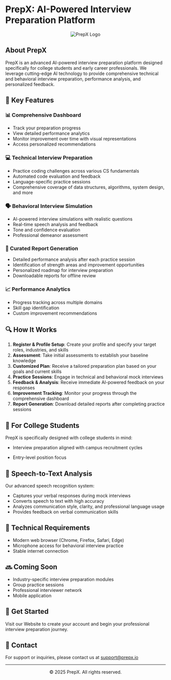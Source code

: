# PrepX: AI-Powered Interview Preparation Platform

<p align="center">
  <img src="/api/placeholder/800/200" alt="PrepX Logo" />
</p>

## About PrepX

PrepX is an advanced AI-powered interview preparation platform designed specifically for college students and early career professionals. We leverage cutting-edge AI technology to provide comprehensive technical and behavioral interview preparation, performance analysis, and personalized feedback.

## 🚀 Key Features

### 📊 Comprehensive Dashboard
- Track your preparation progress
- View detailed performance analytics
- Monitor improvement over time with visual representations
- Access personalized recommendations

### 💻 Technical Interview Preparation
- Practice coding challenges across various CS fundamentals
- Automated code evaluation and feedback
- Language-specific practice sessions
- Comprehensive coverage of data structures, algorithms, system design, and more

### 🗣️ Behavioral Interview Simulation
- AI-powered interview simulations with realistic questions
- Real-time speech analysis and feedback
- Tone and confidence evaluation
- Professional demeanor assessment

### 📝 Curated Report Generation
- Detailed performance analysis after each practice session
- Identification of strength areas and improvement opportunities
- Personalized roadmap for interview preparation
- Downloadable reports for offline review

### 📈 Performance Analytics
- Progress tracking across multiple domains
- Skill gap identification
- Custom improvement recommendations

## 🔍 How It Works

1. **Register & Profile Setup**: Create your profile and specify your target roles, industries, and skills
2. **Assessment**: Take initial assessments to establish your baseline knowledge
3. **Customized Plan**: Receive a tailored preparation plan based on your goals and current skills
4. **Practice Sessions**: Engage in technical and behavioral mock interviews
5. **Feedback & Analysis**: Receive immediate AI-powered feedback on your responses
6. **Improvement Tracking**: Monitor your progress through the comprehensive dashboard
7. **Report Generation**: Download detailed reports after completing practice sessions

## 🎯 For College Students

PrepX is specifically designed with college students in mind:
- Interview preparation aligned with campus recruitment cycles
<!-- - Company-specific preparation modules
- Resume and portfolio optimization suggestions -->
- Entry-level position focus

## 💬 Speech-to-Text Analysis

Our advanced speech recognition system:
- Captures your verbal responses during mock interviews
- Converts speech to text with high accuracy
- Analyzes communication style, clarity, and professional language usage
- Provides feedback on verbal communication skills

## 🔧 Technical Requirements

- Modern web browser (Chrome, Firefox, Safari, Edge)
- Microphone access for behavioral interview practice
- Stable internet connection

## 🔜 Coming Soon

- Industry-specific interview preparation modules
- Group practice sessions
- Professional interviewer network
- Mobile application

## 🔗 Get Started

Visit our Website to create your account and begin your professional interview preparation journey.

## 📧 Contact

For support or inquiries, please contact us at support@prepx.io

---

<p align="center">© 2025 PrepX. All rights reserved.</p>
